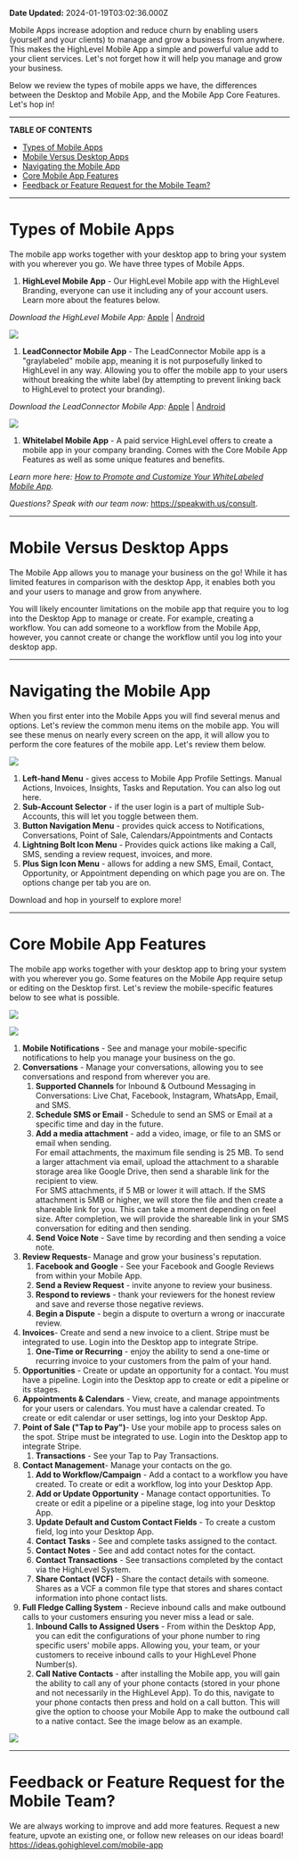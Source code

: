 **Date Updated:** 2024-01-19T03:02:36.000Z

Mobile Apps increase adoption and reduce churn by enabling users (yourself and your clients) to manage and grow a business from anywhere. This makes the HighLevel Mobile App a simple and powerful value add to your client services. Let's not forget how it will help you manage and grow your business.

  
Below we review the types of mobile apps we have, the differences between the Desktop and Mobile App, and the Mobile App Core Features. Let's hop in!

  
---

**TABLE OF CONTENTS**

* [Types of Mobile Apps](#Types-of-Mobile-Apps)
* [Mobile Versus Desktop Apps](#Mobile-Versus-Desktop-Apps)
* [Navigating the Mobile App](#Navigating-the-Mobile-App)
* [Core Mobile App Features](#Core-Mobile-App-Features)
* [Feedback or Feature Request for the Mobile Team?](#Feedback-or-Feature-Request-for-the-Mobile-Team?)

---

# Types of Mobile Apps

The mobile app works together with your desktop app to bring your system with you wherever you go. We have three types of Mobile Apps.

  
1. **HighLevel Mobile App** \- Our HighLevel Mobile app with the HighLevel Branding, everyone can use it including any of your account users. Learn more about the features below.

_Download the HighLevel Mobile App:_ [Apple](https://apps.apple.com/us/app/highlevel/id1425004076) | [Android](https://play.google.com/store/apps/details?id=com.gohighlevel&hl=en%5FUS&gl=US&pli=1)

![](https://s3.amazonaws.com/cdn.freshdesk.com/data/helpdesk/attachments/production/155018000330/original/gpwwIonMb3NEtcQuAvv4NQ7S6thmzWcpZg.png?1705512581)

  
1. **LeadConnector Mobile App** \- The LeadConnector Mobile app is a "graylabeled" mobile app, meaning it is not purposefully linked to HighLevel in any way. Allowing you to offer the mobile app to your users without breaking the white label (by attempting to prevent linking back to HighLevel to protect your branding).

_Download the LeadConnector Mobile App:_ [Apple](https://apps.apple.com/us/app/lead-connector/id1564302502) | [Android](https://play.google.com/store/search?q=LeadConnector&c=apps&hl=en%5FUS&gl=US)

![](https://s3.amazonaws.com/cdn.freshdesk.com/data/helpdesk/attachments/production/155018000310/original/Pa7bS3qeckGCBU1pkKLH7Y7g6tL4Y84uVA.png?1705512536)

  
1. **Whitelabel Mobile App** \- A paid service HighLevel offers to create a mobile app in your company branding. Comes with the Core Mobile App Features as well as some unique features and benefits.

_Learn more here: [How to Promote and Customize Your WhiteLabeled Mobile App](https://help.gohighlevel.com/support/solutions/articles/155000000089-how-to-promote-and-customize-your-mobile-app-a-comprehensive-guide)._

_Questions? Speak with our team now:_ <https://speakwith.us/consult>.

  
---

# Mobile Versus Desktop Apps

The Mobile App allows you to manage your business on the go! While it has limited features in comparison with the desktop App, it enables both you and your users to manage and grow from anywhere. 

  
You will likely encounter limitations on the mobile app that require you to log into the Desktop App to manage or create. For example, creating a workflow. You can add someone to a workflow from the Mobile App, however, you cannot create or change the workflow until you log into your desktop app.

  
---

# Navigating the Mobile App

When you first enter into the Mobile Apps you will find several menus and options. Let's review the common menu items on the mobile app. You will see these menus on nearly every screen on the app, it will allow you to perform the core features of the mobile app. Let's review them below.

  
![](https://s3.amazonaws.com/cdn.freshdesk.com/data/helpdesk/attachments/production/155018126904/original/dylPmnM6toAeZb1k56V8mmRcZuM9JgP7AA.png?1705612600)

  
1. **Left-hand Menu** \- gives access to Mobile App Profile Settings. Manual Actions, Invoices, Insights, Tasks and Reputation. You can also log out here.
2. **Sub-Account Selector** \- if the user login is a part of multiple Sub-Accounts, this will let you toggle between them.
3. **Button Navigation Menu** \- provides quick access to Notifications, Conversations, Point of Sale, Calendars/Appointments and Contacts
4. **Lightning Bolt Icon Menu** \- Provides quick actions like making a Call, SMS, sending a review request, invoices, and more.
5. **Plus Sign Icon Menu** \- allows for adding a new SMS, Email, Contact, Opportunity, or Appointment depending on which page you are on. The options change per tab you are on.

  
Download and hop in yourself to explore more!

---

# Core Mobile App Features

The mobile app works together with your desktop app to bring your system with you wherever you go. Some features on the Mobile App require setup or editing on the Desktop first. Let's review the mobile-specific features below to see what is possible.

  
![](https://s3.amazonaws.com/cdn.freshdesk.com/data/helpdesk/attachments/production/155018002524/original/MWWUtFzCr4Hxmz05ga2ZfkWTLQOWM1paCw.png?1705515454)

![](https://s3.amazonaws.com/cdn.freshdesk.com/data/helpdesk/attachments/production/155018002570/original/-JyvuzJr1zXl1zhkirnR-rrLfhPvuSJBug.png?1705515487)

  
1. **Mobile Notifications** \- See and manage your mobile-specific notifications to help you manage your business on the go.
2. **Conversations** \- Manage your conversations, allowing you to see conversations and respond from wherever you are.  
   1. **Supported Channels** for Inbound & Outbound Messaging in Conversations: Live Chat, Facebook, Instagram, WhatsApp, Email, and SMS.  
   2. **Schedule SMS or Email** \- Schedule to send an SMS or Email at a specific time and day in the future.  
   3. **Add a media attachment** \- add a video, image, or file to an SMS or email when sending.  
   For email attachments, the maximum file sending is 25 MB. To send a larger attachment via email, upload the attachment to a sharable storage area like Google Drive, then send a sharable link for the recipient to view.  
   For SMS attachments, if 5 MB or lower it will attach. If the SMS attachment is 5MB or higher, we will store the file and then create a shareable link for you. This can take a moment depending on feel size. After completion, we will provide the shareable link in your SMS conversation for editing and then sending.  
   4. **Send Voice Note** \- Save time by recording and then sending a voice note.
3. **Review Requests**\- Manage and grow your business's reputation.  
   1. **Facebook and Google** \- See your Facebook and Google Reviews from within your Mobile App.  
   2. **Send a Review Request** \- invite anyone to review your business.  
   3. **Respond to reviews** \- thank your reviewers for the honest review and save and reverse those negative reviews.  
   4. **Begin a Dispute** \- begin a dispute to overturn a wrong or inaccurate review.
4. **Invoices**\- Create and send a new invoice to a client. Stripe must be integrated to use. Login into the Desktop app to integrate Stripe.  
   1. **One-Time or Recurring** \- enjoy the ability to send a one-time or recurring invoice to your customers from the palm of your hand.
5. **Opportunities** \- Create or update an opportunity for a contact. You must have a pipeline. Login into the Desktop app to create or edit a pipeline or its stages.
6. **Appointments & Calendars** \- View, create, and manage appointments for your users or calendars. You must have a calendar created. To create or edit calendar or user settings, log into your Desktop App.
7. **Point of Sale ("Tap to Pay")**\- Use your mobile app to process sales on the spot. Stripe must be integrated to use. Login into the Desktop app to integrate Stripe.  
   1. **Transactions** \- See your Tap to Pay Transactions.
8. **Contact Management**\- Manage your contacts on the go.  
   1. **Add to Workflow/Campaign** \- Add a contact to a workflow you have created. To create or edit a workflow, log into your Desktop App.  
   2. **Add or Update Opportunity** \- Manage contact opportunities. To create or edit a pipeline or a pipeline stage, log into your Desktop App.  
   3. **Update Default and Custom Contact Fields** \- To create a custom field, log into your Desktop App.  
   4. **Contact Tasks** \- See and complete tasks assigned to the contact.  
   5. **Contact Notes** \- See and add contact notes for the contact.  
   6. **Contact Transactions** \- See transactions completed by the contact via the HighLevel System.  
   7. **Share Contact (VCF)** \- Share the contact details with someone. Shares as a VCF a common file type that stores and shares contact information into phone contact lists.
9. **Full Fledge Calling System** \- Recieve inbound calls and make outbound calls to your customers ensuring you never miss a lead or sale.  
   1. **Inbound Calls to Assigned Users** \- From within the Desktop App, you can edit the configurations of your phone number to ring specific users' mobile apps. Allowing you, your team, or your customers to receive inbound calls to your HighLevel Phone Number(s).  
   2. **Call Native Contacts** \- after installing the Mobile app, you will gain the ability to call any of your phone contacts (stored in your phone and not necessarily in the HighLevel App). To do this, navigate to your phone contacts then press and hold on a call button. This will give the option to choose your Mobile App to make the outbound call to a native contact. See the image below as an example.

  
![](https://s3.amazonaws.com/cdn.freshdesk.com/data/helpdesk/attachments/production/155018007605/original/hIgsIyBIQzIIAbSfmLgEaILnvqrnuqM3oA.png?1705522472)

  
---

# Feedback or Feature Request for the Mobile Team?

We are always working to improve and add more features. Request a new feature, upvote an existing one, or follow new releases on our ideas board! <https://ideas.gohighlevel.com/mobile-app> 